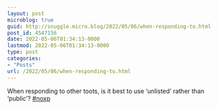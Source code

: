 ```yaml
---
layout: post
microblog: true
guid: http://snuggle.micro.blog/2022/05/06/when-responding-to.html
post_id: 4547156
date: 2022-05-06T01:34:13-0000
lastmod: 2022-05-06T01:34:13-0000
type: post
categories:
- "Posts"
url: /2022/05/06/when-responding-to.html
---
```

<p>When responding to other toots, is it best to use ‘unlisted’ rather than ‘public’? <a href="https://tech.lgbt/tags/noxp" class="mention hashtag" rel="tag">#<span>noxp</span></a></p>

